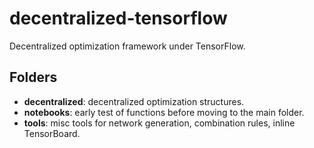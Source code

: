 # decentralized-tensorflow
Decentralized optimization framework under TensorFlow. 

## Folders
 - __decentralized__: decentralized optimization structures.
 - __notebooks__: early test of functions before moving to the main folder.
 - __tools__: misc tools for network generation, combination rules, inline TensorBoard.
 
